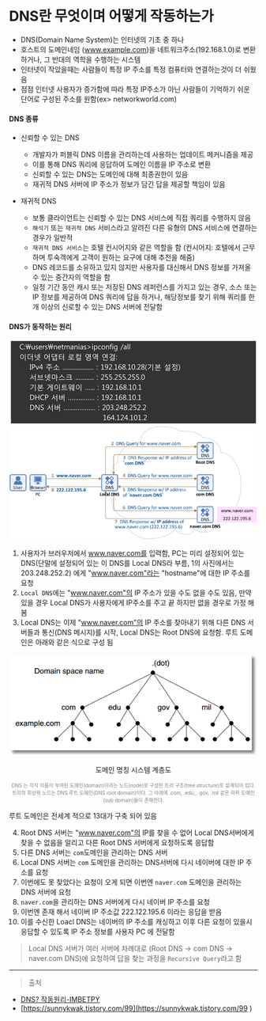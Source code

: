 # DNS란 무엇이며 어떻게 작동하는가

- DNS(Domain Name System)는 인터넷의 기초 중 하나
- 호스트의 도메인네임 (www.example.com)을 네트워크주소(192.168.1.0)로 변환하거나, 그 반대의 역학을 수행하는 시스템
- 인터넷이 작았을때는 사람들이 특정 IP 주소를 특정 컴퓨터와 연결하는것이 더 쉬웠음
- 점점 인터넷 사용자가 증가함에 따라 특정 IP주소가 아닌 사람들이 기억하기 쉬운 단어로 구성된 주소를 원함(ex> networkworld.com)

#### DNS 종류

- 신뢰할 수 있는 DNS
  - 개발자가 퍼블릭 DNS 이름을 관리하는데 사용하는 업데이트 메커니즘을 제공
  - 이를 통해 DNS 쿼리에 응답하여 도메인 이름을 IP 주소로 변환
  - 신뢰할 수 있는 DNS는 도메인에 대해 최종권한이 있음
  - 재귀적 DNS 서버에 IP 주소가 정보가 담긴 답을 제공할 책임이 있음

- 재귀적 DNS
  - 보통 클라이언트는 신뢰할 수 있는 DNS 서비스에 직접 쿼리를 수행하지 않음
  - `해석기` 또는 `재귀적 DNS` 서비스라고 알려진 다른 유형의 DNS 서비스에 연결하는 경우가 일반적
  - `재귀적 DNS 서비스`는 호텔 컨시어지와 같은 역할을 함 (컨시어지: 호텔에서 근무하며 투숙객에게 고객이 원하는 요구에 대해 추천을 해줌)
  - DNS 레코드를 소유하고 있지 않지만 사용자를 대신해서 DNS 정보를 가져올 수 있는 중간자의 역할을 함
  - 일정 기간 동안 캐시 또는 저장된 DNS 레퍼런스를 가지고 있는 경우, 소스 또는 IP 정보를 제공하여 DNS 쿼리에 답을 하거나, 해당정보를 찾기 위해 쿼리를 한개 이상의 신로할 수 있는 DNS 서버에 전달함

#### DNS가 동작하는 원리

<div align="center">
    <img src="./images/dns1.gif"/>
</div>
<div align="center">
    <img src="./images/dns2.gif"/>
</div>

1. 사용자가 브러우저에서 www.naver.com를 입력함, PC는 미리 설정되어 있는 DNS(단말에 설정되어 있는 이 DNS를 Local DNS라 부름, 1의 사진에서는 203.248.252.2) 에게 "www.naver.com"라는 "hostname"에 대한 IP 주소를 요청
2. `Local DNS`에는 "www.naver.com"의 IP 주소가 있을 수도 없을 수도 있음, 만약 있을 경우 Local DNS가 사용자에게 IP주소를 주고 끝 하지만 없을 경우로 가정 해봄
3. Local DNS는 이제 "www.naver.com"의 IP 주소를 찾아내기 위해 다른 DNS 서버들과 통신(DNS 메시지)를 시작, Local DNS는 Root DNS에 요청함. 루트 도메인은 아래와 같은 식으로 구성 됨

<div align="center">
    <img src="./images/domain_tree.png"/>
    <p>도메인 명칭 시스템 계층도</p>
    <p style="font-size:10px; color:gray;">DNS 는 각각 이름이 부여된 도메인(domain)이라는 노드(node)로 구성된 트리 구조(tree structure)로 설계되어 있다. 트리의 최상위 노드는 DNS 루트 도메인(DNS root domain)이다. 그 아래에 .com, .edu,, .gov, .mil 같은 하위 도메인(sub domain)들이 존재한다.
    </p>
</div>

루트 도메인은 전세계 적으로 13대가 구축 되어 있음

4. Root DNS 서버는 "www.naver.com"의 IP를 찾을 수 없어 Local DNS서버에게 찾을 수 없음을 알리고 다른 Root DNS 서버에게 요청하도록 응답함
5. 다른 DNS 서버는 `com`도메인을 관리하는 DNS 서버
6. Local DNS 서버는 `com` 도메인을 관리하는 DNS서버에 다시 네이버에 대한 IP 주소를 요청
7. 이번에도 못 찾았다는 요청이 오게 되면 이번엔 `naver.com` 도메인을 관리하는 DNS 서버에 요청
8. `naver.com`을 관리하는 DNS 서버에게 다시 네이버 IP 주소를 요청
9. 이번엔 존재 해서 네이버 IP 주소값 222.122.195.6 이라는 응답을 받음
10. 이를 수신한 Loacl DNS는 네이버의 IP 주소를 캐싱하고 이후 다른 요청이 있을시 응답할 수 있도록 IP 주소 정보를 사용자 PC 에 전달함

> Local DNS 서버가 여러 서버에 차례대로 (Root DNS -> com DNS -> naver.com DNS)에 요청하여 답을 찾는 과정을 `Recursive Query`라고 함

---

> 출처

- [DNS? 작동원리-IMBETPY](https://velog.io/@doomchit_3/Internet-DNS-%EC%9E%91%EB%8F%99%EC%9B%90%EB%A6%AC-IMBETPY)
- [https://sunnykwak.tistory.com/99](https://sunnykwak.tistory.com/99 )
